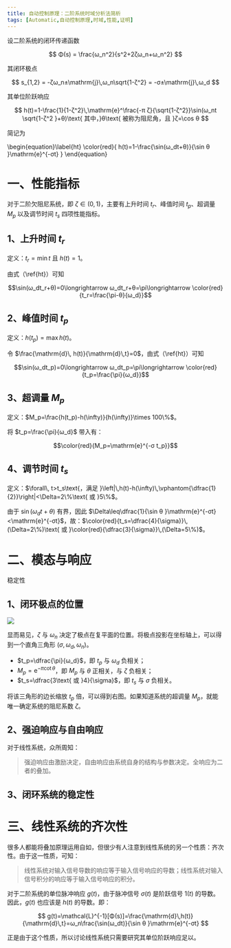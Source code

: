 ```yaml
---
title: 自动控制原理：二阶系统时域分析法简析
tags: [Automatic,自动控制原理,时域,性能,证明]
---
```


设二阶系统的闭环传递函数

$$ Φ(s) = \frac{ω_n^2}{s^2+2ζω_n+ω_n^2} $$ 

其闭环极点

$$ s_{1,2} = -ζω_n±\mathrm{j}\,ω_n\sqrt{1-ζ^2} = -σ±\mathrm{j}\,ω_d $$

其单位阶跃响应

$$
h(t)=1-\frac{1}{1-ζ^2}\,\mathrm{e}^\frac{-π ζ}{\sqrt{1-ζ^2}}\sin(ω_nt \sqrt{1-ζ^2 }+θ)\text{ 其中，}θ\text{ 被称为阻尼角，且 }ζ=\cos θ $$ 

简记为

\begin{equation}\label{ht} \color{red}{
h(t)=1-\frac{\sin(ω_dt+θ)}{\sin θ }\mathrm{e}^{-σt} }
\end{equation}

# 一、性能指标

对于二阶欠阻尼系统，即 $ζ\in (0,1)$，主要有上升时间 $t_r$、峰值时间 $t_p$、超调量 $M_p$ 以及调节时间 $t_s$ 四项性能指标。

## 1、上升时间 $t_r$

定义：$t_r=\min t\text{ 且 }h(t)=1$。

由式（\ref{ht}）可知

$$\sin(ω_dt_r+θ)=0\longrightarrow ω_dt_r+θ=\pi\longrightarrow \color{red}{t_r=\frac{\pi-θ}{ω_d}}$$

## 2、峰值时间 $t_p$

定义：$h(t_p)=\max h(t)$。

令 $\frac{\mathrm{d}\, h(t)}{\mathrm{d}\,t}=0$，由式（\ref{ht}）可知

$$\sin(ω_dt_p)=0\longrightarrow ω_dt_p=\pi\longrightarrow \color{red}{t_p=\frac{\pi}{ω_d}}$$

## 3、超调量 $M_p$

定义：$M_p=\frac{h(t_p)-h(\infty)}{h(\infty)}\times 100\%$。

将 $t_p=\frac{\pi}{ω_d}$ 带入有：

$$\color{red}{M_p=\mathrm{e}^{-σ t_p}}$$

## 4、调节时间 $t_s$

定义：$\forall\, t>t_s\text{，满足 }\left|\,h(t)-h(\infty)\,\vphantom{\dfrac{1}{2}}\right|<\Delta=2\%\text{ 或 }5\%$。

由于 $\sin(ω_dt+θ)$ 有界，因此 $\Delta\leq\dfrac{1}{\sin θ }\mathrm{e}^{-σt}<\mathrm{e}^{-σt}$，故：$\color{red}{t_s=\dfrac{4}{\sigma}}\,(\Delta=2\%)\text{ 或 }\color{red}{\dfrac{3}{\sigma}}\,(\Delta=5\%)$。

# 二、模态与响应

稳定性
## 1、闭环极点的位置

![](http://images.cnblogs.com/cnblogs_com/Pandaman/648771/o_pzmap.png)

显而易见，$ζ$ 与 $ω_n$ 决定了极点在复平面的位置。将极点投影在坐标轴上，可以得到一个直角三角形 $(σ,ω_d,ω_n)$。

- $t_p=\dfrac{\pi}{ω_d}$，即 $t_p$ 与 $ω_d$ 负相关；
- $M_p=\mathrm{e}^{-\pi\cot\theta}$，即 $M_p$ 与 $\theta$ 正相关，与 $ζ$ 负相关；
- $t_s=\dfrac{3\text{ 或 }4}{\sigma}$，即 $t_s$ 与 $\sigma$ 负相关。


将该三角形的边长缩放 $t_p$ 倍，可以得到右图。如果知道系统的超调量 $M_p$，就能唯一确定系统的阻尼系数 $ζ$。

## 2、强迫响应与自由响应

对于线性系统，众所周知：

>强迫响应由激励决定，自由响应由系统自身的结构与参数决定。全响应为二者的叠加。

## 3、闭环系统的稳定性

# 三、线性系统的齐次性

很多人都能将叠加原理运用自如，但很少有人注意到线性系统的另一个性质：齐次性。由于这一性质，可知：

>线性系统对输入信号导数的响应等于输入信号响应的导数；线性系统对输入信号积分的响应等于输入信号响应的积分。

对于二阶系统的单位脉冲响应 $g(t)$，由于脉冲信号 $σ(t)$ 是阶跃信号 $1(t)$ 的导数。因此，$g(t)$ 也应该是 $h(t)$ 的导数。即：

$$
g(t)=\mathcal{L}^{-1}[Φ(s)]=\frac{\mathrm{d}\,h(t)}{\mathrm{d}\,t}=ω_n\frac{\sin(ω_dt)}{\sin θ }\mathrm{e}^{-σt}
$$

正是由于这个性质，所以讨论线性系统只需要研究其单位阶跃响应足以。



